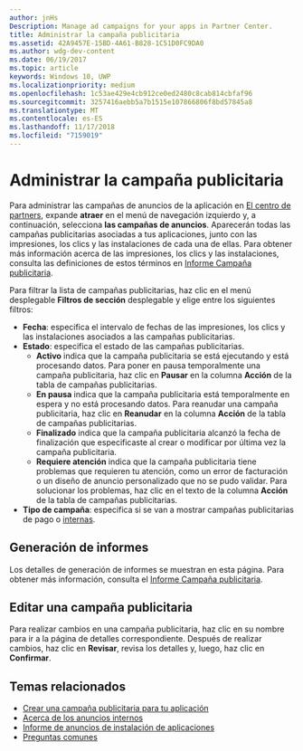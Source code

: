 ```yaml
---
author: jnHs
Description: Manage ad campaigns for your apps in Partner Center.
title: Administrar la campaña publicitaria
ms.assetid: 42A9457E-15BD-4A61-B828-1C51D0FC9DA0
ms.author: wdg-dev-content
ms.date: 06/19/2017
ms.topic: article
keywords: Windows 10, UWP
ms.localizationpriority: medium
ms.openlocfilehash: 1c53ae429e4cb912ce0ed2480c8cab814cbfaf96
ms.sourcegitcommit: 3257416aebb5a7b1515e107866806f8bd57845a8
ms.translationtype: MT
ms.contentlocale: es-ES
ms.lasthandoff: 11/17/2018
ms.locfileid: "7159019"
---
```

# <a name="manage-your-ad-campaign"></a>Administrar la campaña publicitaria


Para administrar las campañas de anuncios de la aplicación en [El centro de partners](https://partner.microsoft.com/dashboard), expande **atraer** en el menú de navegación izquierdo y, a continuación, selecciona **las campañas de anuncios**. Aparecerán todas las campañas publicitarias asociadas a tus aplicaciones, junto con las impresiones, los clics y las instalaciones de cada una de ellas. Para obtener más información acerca de las impresiones, los clics y las instalaciones, consulta las definiciones de estos términos en [Informe Campaña publicitaria](promote-your-app-report.md).

Para filtrar la lista de campañas publicitarias, haz clic en el menú desplegable **Filtros de sección** desplegable y elige entre los siguientes filtros:

-   **Fecha**: especifica el intervalo de fechas de las impresiones, los clics y las instalaciones asociados a las campañas publicitarias.
-   **Estado**: especifica el estado de las campañas publicitarias.
    -   **Activo** indica que la campaña publicitaria se está ejecutando y está procesando datos. Para poner en pausa temporalmente una campaña publicitaria, haz clic en **Pausar** en la columna **Acción** de la tabla de campañas publicitarias.
    -   **En pausa** indica que la campaña publicitaria está temporalmente en espera y no está procesando datos. Para reanudar una campaña publicitaria, haz clic en **Reanudar** en la columna **Acción** de la tabla de campañas publicitarias.
    -   **Finalizado** indica que la campaña publicitaria alcanzó la fecha de finalización que especificaste al crear o modificar por última vez la campaña publicitaria.
    -   **Requiere atención** indica que la campaña publicitaria tiene problemas que requieren tu atención, como un error de facturación o un diseño de anuncio personalizado que no se pudo validar. Para solucionar los problemas, haz clic en el texto de la columna **Acción** de la tabla de campañas publicitarias.
-   **Tipo de campaña**: especifica si se van a mostrar campañas publicitarias de pago o [internas](about-house-ads.md).

## <a name="reporting"></a>Generación de informes


Los detalles de generación de informes se muestran en esta página. Para obtener más información, consulta el [Informe Campaña publicitaria](promote-your-app-report.md).


## <a name="edit-an-ad-campaign"></a>Editar una campaña publicitaria

Para realizar cambios en una campaña publicitaria, haz clic en su nombre para ir a la página de detalles correspondiente. Después de realizar cambios, haz clic en **Revisar**, revisa los detalles y, luego, haz clic en **Confirmar**.


## <a name="related-topics"></a>Temas relacionados


* [Crear una campaña publicitaria para tu aplicación](create-an-ad-campaign-for-your-app.md)
* [Acerca de los anuncios internos](about-house-ads.md)
* [Informe de anuncios de instalación de aplicaciones](app-install-ads-reports.md)
* [Preguntas comunes](common-questions.md)
 

 




